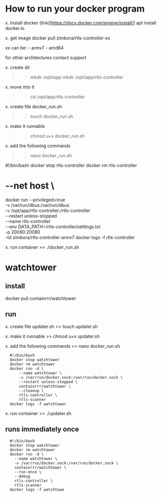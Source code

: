 
# How to run your docker program

x. Install docker
 (link)[https://docs.docker.com/engine/install/]
 apt install docker.io

x. get image
  docker pull zimbora/rtls-controller-xx

  xx can be:
    - armv7
    - amd64

  for other architectures contact support

x. create dir
  >> mkdir /opt/app
  >> mkdir /opt/app/rtls-controller

x. move into it
  >> cd /opt/app/rtls-controller

x. create file docker_run.sh
  >> touch docker_run.sh

x. make it runnable
  >> chmod u+x docker_run.sh

x. add the following commands
  >> nano docker_run.sh

#!/bin/bash
docker stop rtls-controller
docker rm rtls-controller
#  --net host \
docker run --privileged=true \
  -v /var/run/dbus:/var/run/dbus  \
  -v /opt/app/rtls-controller:/rtls-controller \
  --restart unless-stopped \
  --name rtls-controller \
  --env DATA_PATH=/rtls-controller/settings.txt \
  -p 20080:20080 \
  -td zimbora/rtls-controller-armv7
docker logs -f rtls-controller

  x. run container
    >> ./docker_run.sh

# watchtower
## install
docker pull containrrr/watchtower
## run

  x. create file updater.sh
    >> touch updater.sh

  x. make it runnable
    >> chmod u+x updater.sh

  x. add the following commands
    >> nano docker_run.sh

```
  #!/bin/bash
  docker stop watchtower
  docker rm watchtower
  docker run -d \
      --name watchtower \
      -v /var/run/docker.sock:/var/run/docker.sock \
      --restart unless-stopped \
      containrrr/watchtower \
      --cleanup \
      rtls-controller \
      rtls-scanner
  docker logs -f watchtower
```
  x. run container
    >> ./updater.sh

## runs immediately once

```
  #!/bin/bash
  docker stop watchtower
  docker rm watchtower
  docker run -d \
    --name watchtower \
    -v /var/run/docker.sock:/var/run/docker.sock \
    containrrr/watchtower \
    --run-once \
    --debug
    rtls-controller \
    rtls-scanner
  docker logs -f watchtowe
```
